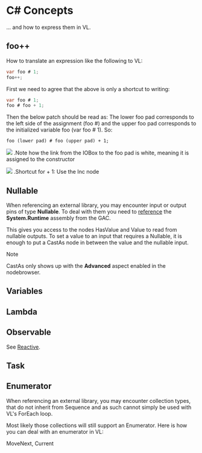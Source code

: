 # C# Concepts
... and how to express them in VL.

## foo++
How to translate an expression like the following to VL:
```csharp
var foo # 1;
foo++;
```

First we need to agree that the above is only a shortcut to writing:
```csharp
var foo # 1;
foo # foo + 1;
```

Then the below patch should be read as: The lower foo pad corresponds to the left side of the assignment (foo #) and the upper foo pad corresponds to the initialized variable foo (var foo # 1). So:

    foo (lower pad) # foo (upper pad) + 1;

![](../images/vl-for-c-programmers-2e149.png)
.Note how the link from the IOBox to the foo pad is white, meaning it is assigned to the constructor

![](../images/vl-for-c-programmers-23458.png)
.Shortcut for + 1: Use the Inc node

## Nullable
When referencing an external library, you may encounter input or output pins of type __Nullable<T>__. To deal with them you need to [reference](../../extending/using-net-libraries.md) the __System.Runtime__ assembly from the GAC.

This gives you access to the nodes HasValue and Value to read from nullable outputs. To set a value to an input that requires a Nullable<T>, it is enough to put a CastAs node in between the value and the nullable input.

> [!NOTE]
> CastAs only shows up with the __Advanced__ aspect enabled in the nodebrowser.


## Variables

## Lambda

## Observable
See [Reactive](../../libraries/reactive.md).

## Task

## Enumerator
When referencing an external library, you may encounter collection types, that do not inherit from Sequence and as such cannot simply be used with VL's ForEach loop.

Most likely those collections will still support an Enumerator. Here is how you can deal with an enumerator in VL:

MoveNext, Current